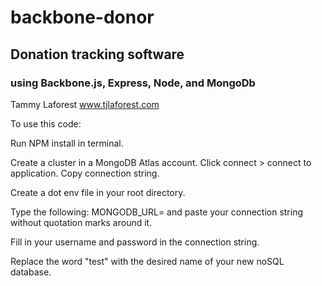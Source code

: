 # backbone-donor

## Donation tracking software

### using Backbone.js, Express, Node, and MongoDb

Tammy Laforest
www.tjlaforest.com

To use this code:

Run NPM install in terminal.

Create a cluster in a MongoDB Atlas account.
Click connect > connect to application. Copy connection string.

Create a dot env file in your root directory.

Type the following:
MONGODB_URL=
and paste your connection string without quotation marks around it.

Fill in your username and password in the connection string.

Replace the word "test" with the desired name of your new noSQL database.
